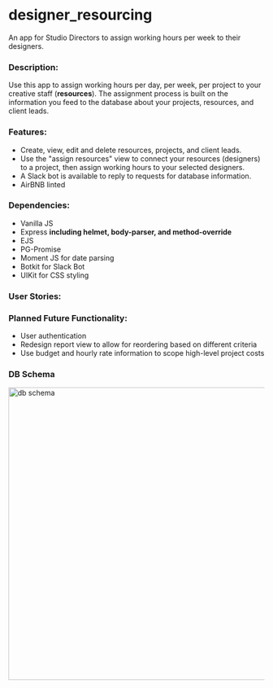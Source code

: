 # designer_resourcing
An app for Studio Directors to assign working hours per week to their designers.

### Description:
Use this app to assign working hours per day, per week, per project to your creative staff (__resources__). The assignment process is built on the information you feed to the database about your projects, resources, and client leads.

### Features:

- Create, view, edit and delete resources, projects, and client leads.
- Use the "assign resources" view to connect your resources (designers) to a project, then assign working hours to your selected designers.
- A Slack bot is available to reply to requests for database information. 
- AirBNB linted

### Dependencies:

- Vanilla JS
- Express __including helmet, body-parser, and method-override__
- EJS
- PG-Promise
- Moment JS for date parsing
- Botkit for Slack Bot
- UIKit for CSS styling

### User Stories:

### Planned Future Functionality:

- User authentication
- Redesign report view to allow for reordering based on different criteria
- Use budget and hourly rate information to scope high-level project costs

### DB Schema

<img width="575" alt="db schema" src="https://git.generalassemb.ly/storage/user/9428/files/d88e1e00-31b9-11e8-8c16-cfd574d40fe0">
